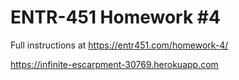 # ENTR-451 Homework #4

Full instructions at https://entr451.com/homework-4/

https://infinite-escarpment-30769.herokuapp.com
